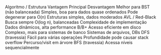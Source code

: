 Algoritmo / Estrutura	Vantagem Principal	Desvantagem	Melhor para
BST (não balanceada)	Simples, boa para dados quase ordenados	Pode degenerar para O(n)	Estruturas simples, dados moderados
AVL / Red-Black	Busca sempre O(log n), balanceadas	Complexidade de implementação	Dados dinâmicos, alta performance
B/B+	Acesso eficiente em disco	Complexo, mais para sistemas de banco	Sistemas de arquivos, DBs
DFS (travessia)	Fácil para várias operações	Profundidade pode causar stack overflow	Percurso/visit em árvore
BFS (travessia)	Acessa níveis sequencialmente